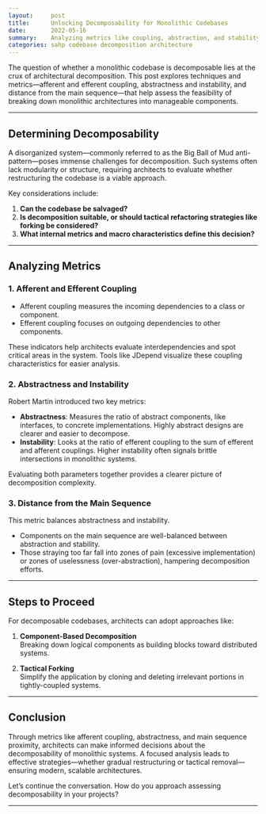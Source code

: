 ```yaml
---
layout:     post    
title:      Unlocking Decomposability for Monolithic Codebases    
date:       2022-05-16    
summary:    Analyzing metrics like coupling, abstraction, and stability to assess whether a monolithic codebase can be effectively decomposed    
categories: sahp codebase decomposition architecture
---
```


The question of whether a monolithic codebase is decomposable lies at the crux of architectural decomposition. This post explores techniques and metrics—afferent and efferent coupling, abstractness and instability, and distance from the main sequence—that help assess the feasibility of breaking down monolithic architectures into manageable components.
   
---

## Determining Decomposability

A disorganized system—commonly referred to as the Big Ball of Mud anti-pattern—poses immense challenges for decomposition. Such systems often lack modularity or structure, requiring architects to evaluate whether restructuring the codebase is a viable approach.

Key considerations include:
1. **Can the codebase be salvaged?**
2. **Is decomposition suitable, or should tactical refactoring strategies like forking be considered?**
3. **What internal metrics and macro characteristics define this decision?**

---

## Analyzing Metrics

### 1. Afferent and Efferent Coupling

- Afferent coupling measures the incoming dependencies to a class or component.
- Efferent coupling focuses on outgoing dependencies to other components.

These indicators help architects evaluate interdependencies and spot critical areas in the system. Tools like JDepend visualize these coupling characteristics for easier analysis.

### 2. Abstractness and Instability

Robert Martin introduced two key metrics:

- **Abstractness**: Measures the ratio of abstract components, like interfaces, to concrete implementations. Highly abstract designs are clearer and easier to decompose.
- **Instability**: Looks at the ratio of efferent coupling to the sum of efferent and afferent couplings. Higher instability often signals brittle intersections in monolithic systems.

Evaluating both parameters together provides a clearer picture of decomposition complexity.

### 3. Distance from the Main Sequence

This metric balances abstractness and instability.

- Components on the main sequence are well-balanced between abstraction and stability.
- Those straying too far fall into zones of pain (excessive implementation) or zones of uselessness (over-abstraction), hampering decomposition efforts.

---

## Steps to Proceed

For decomposable codebases, architects can adopt approaches like:

1. **Component-Based Decomposition**    
   Breaking down logical components as building blocks toward distributed systems.

2. **Tactical Forking**    
   Simplify the application by cloning and deleting irrelevant portions in tightly-coupled systems.

---

## Conclusion

Through metrics like afferent coupling, abstractness, and main sequence proximity, architects can make informed decisions about the decomposability of monolithic systems. A focused analysis leads to effective strategies—whether gradual restructuring or tactical removal—ensuring modern, scalable architectures.

Let’s continue the conversation. How do you approach assessing decomposability in your projects?
  
---